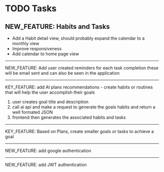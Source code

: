 # TODO Tasks

## NEW_FEATURE: Habits and Tasks

* Add a Habit detail view, should probably expand the calendar to a monthly view
* Improve responsiveness
* Add calendar to home page view

---

NEW_FEATURE: Add user created reminders for each task completion
these will be email sent and can also be seen in the application

---
KEY_FEATURE: add AI plans recommendations - create habits or routines that will help the user
accomplish their goals

1. user creates goal title and description
2. call ai api and make a request to generate the goals habits and return a well formated JSON
3. frontend then generates the associated habits and tasks

---
KEY_FEATURE: Based on Plans, create smaller goals or tasks to achieve a goal

---
NEW_FEATURE: add google authentication

---
NEW_FEATURE: add JWT authentication
